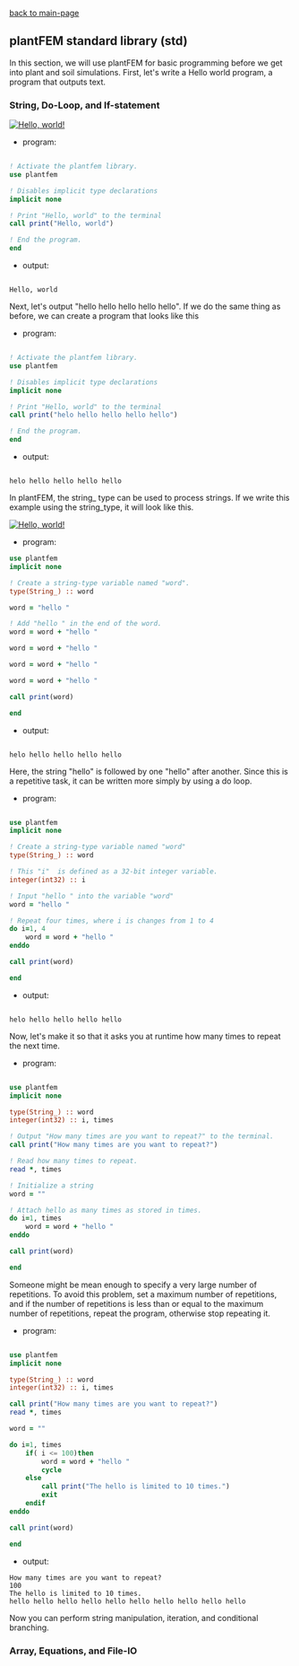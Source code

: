 [back to main-page](./index.md)
## plantFEM standard library (std)

In this section, we will use plantFEM for basic programming before we get into plant and soil simulations. First, let's write a Hello world program, a program that outputs text.

### String, Do-Loop, and If-statement

[![Hello, world!](https://colab.research.google.com/assets/colab-badge.svg)](https://colab.research.google.com/drive/1XahUY6xCN0Jj045HMmL8teuMAdj-hmjZ?usp=sharing)

- program:

```fortran:server.f90

! Activate the plantfem library.
use plantfem

! Disables implicit type declarations
implicit none

! Print "Hello, world" to the terminal
call print("Hello, world")

! End the program.
end

```

- output:

```shell

Hello, world

```

Next, let's output "hello hello hello hello hello". If we do the same thing as before, we can create a program that looks like this


- program:

```fortran:server.f90

! Activate the plantfem library.
use plantfem

! Disables implicit type declarations
implicit none

! Print "Hello, world" to the terminal
call print("helo hello hello hello hello")

! End the program.
end

```


- output:

```shell

helo hello hello hello hello

```

In plantFEM, the string_ type can be used to process strings. If we write this example using the string_type, it will look like this.



[![Hello, world!](https://colab.research.google.com/assets/colab-badge.svg)](https://colab.research.google.com/drive/1CTappBDBAVMNzjN1CX-Tj8DKzZ8OZbix?usp=sharing)


- program:

```fortran:server.f90
use plantfem
implicit none

! Create a string-type variable named "word".
type(String_) :: word

word = "hello "

! Add "hello " in the end of the word.
word = word + "hello "

word = word + "hello "

word = word + "hello "

word = word + "hello "

call print(word)

end
```

- output:

```shell

helo hello hello hello hello

```


Here, the string "hello" is followed by one "hello" after another. Since this is a repetitive task, it can be written more simply by using a do loop.


- program:

```fortran:server.f90

use plantfem
implicit none

! Create a string-type variable named "word"
type(String_) :: word

! This "i"  is defined as a 32-bit integer variable. 
integer(int32) :: i

! Input "hello " into the variable "word"
word = "hello "

! Repeat four times, where i is changes from 1 to 4
do i=1, 4
    word = word + "hello "
enddo

call print(word)

end

```

- output:

```shell

helo hello hello hello hello

```

Now, let's make it so that it asks you at runtime how many times to repeat the next time.

- program:

```fortran:server.f90

use plantfem
implicit none

type(String_) :: word
integer(int32) :: i, times

! Output "How many times are you want to repeat?" to the terminal.
call print("How many times are you want to repeat?")

! Read how many times to repeat.
read *, times

! Initialize a string
word = ""

! Attach hello as many times as stored in times.
do i=1, times
    word = word + "hello "
enddo

call print(word)

end

```

Someone might be mean enough to specify a very large number of repetitions. To avoid this problem, set a maximum number of repetitions, and if the number of repetitions is less than or equal to the maximum number of repetitions, repeat the program, otherwise stop repeating it.

- program:

```fortran:server.f90

use plantfem
implicit none

type(String_) :: word
integer(int32) :: i, times

call print("How many times are you want to repeat?")
read *, times

word = ""

do i=1, times
    if( i <= 100)then
        word = word + "hello "
        cycle
    else
        call print("The hello is limited to 10 times.")
        exit
    endif
enddo

call print(word)

end

```

- output:

```shell 
How many times are you want to repeat?
100
The hello is limited to 10 times.
hello hello hello hello hello hello hello hello hello hello
```
Now you can perform string manipulation, iteration, and conditional branching.



### Array, Equations, and File-IO